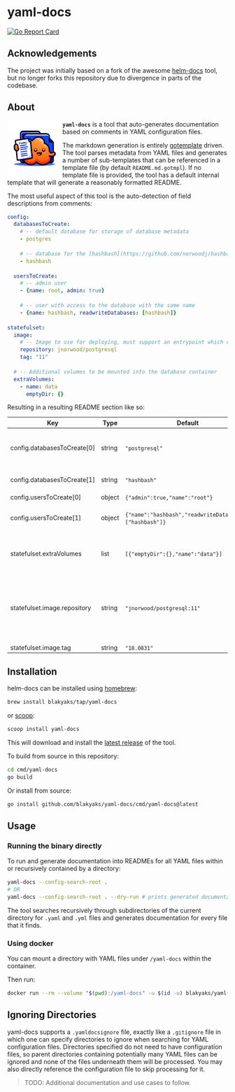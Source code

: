 # yaml-docs

[![Go Report Card](https://goreportcard.com/badge/github.com/blakyaks/yaml-docs)](https://goreportcard.com/report/github.com/blakyaks/yaml-docs)

## Acknowledgements

The project was initially based on a fork of the awesome [helm-docs](https://github.com/norwoodj/helm-docs) tool, but no longer forks this
repository due to divergence in parts of the codebase.

## About

<p align="left" sytle="float: left;">
  <img alt="yaml-docs" width="25%" src="./docs/yaml-docs.png" style="float: left;"/>
</p>

**`yaml-docs`** is a tool that auto-generates documentation based on comments in YAML configuration files.

The markdown generation is entirely [gotemplate](https://golang.org/pkg/text/template) driven. The tool parses metadata
from YAML files and generates a number of sub-templates that can be referenced in a template file (by default `README.md.gotmpl`).
If no template file is provided, the tool has a default internal template that will generate a reasonably formatted README.

The most useful aspect of this tool is the auto-detection of field descriptions from comments:

```yaml
config:
  databasesToCreate:
    # -- default database for storage of database metadata
    - postgres

    # -- database for the [hashbash](https://github.com/norwoodj/hashbash-backend-go) project
    - hashbash

  usersToCreate:
    # -- admin user
    - {name: root, admin: true}

    # -- user with access to the database with the same name
    - {name: hashbash, readwriteDatabases: [hashbash]}

statefulset:
  image:
    # -- Image to use for deploying, must support an entrypoint which creates users/databases from appropriate config files
    repository: jnorwood/postgresql
    tag: "11"

  # -- Additional volumes to be mounted into the database container
  extraVolumes:
    - name: data
      emptyDir: {}
```

Resulting in a resulting README section like so:

| Key | Type | Default | Description |
|-----|------|---------|-------------|
| config.databasesToCreate[0] | string | `"postgresql"` | default database for storage of database metadata |
| config.databasesToCreate[1] | string | `"hashbash"` | database for the [hashbash](https://github.com/norwoodj/hashbash-backend-go) project |
| config.usersToCreate[0] | object | `{"admin":true,"name":"root"}` | admin user |
| config.usersToCreate[1] | object | `{"name":"hashbash","readwriteDatabases":["hashbash"]}` | user with access to the database with the same name |
| statefulset.extraVolumes | list | `[{"emptyDir":{},"name":"data"}]` | Additional volumes to be mounted into the database container |
| statefulset.image.repository | string | `"jnorwood/postgresql:11"` | Image to use for deploying, must support an entrypoint which creates users/databases from appropriate config files |
| statefulset.image.tag | string | `"18.0831"` |  |

## Installation
helm-docs can be installed using [homebrew](https://brew.sh/):

```bash
brew install blakyaks/tap/yaml-docs
```

or [scoop](https://scoop.sh):

```bash
scoop install yaml-docs
```

This will download and install the [latest release](https://github.com/blakyaks/yaml-docs/releases/latest)
of the tool.

To build from source in this repository:

```bash
cd cmd/yaml-docs
go build
```

Or install from source:

```bash
go install github.com/blakyaks/yaml-docs/cmd/yaml-docs@latest
```

## Usage

### Running the binary directly

To run and generate documentation into READMEs for all YAML files within or recursively contained by a directory:

```bash
yaml-docs --config-search-root .
# OR
yaml-docs --config-search-root . --dry-run # prints generated documentation to stdout rather than modifying READMEs
```

The tool searches recursively through subdirectories of the current directory for `.yaml` and `.yml` files and generates documentation for every file that it finds.

### Using docker

You can mount a directory with YAML files under `/yaml-docs` within the container.

Then run:

```bash
docker run --rm --volume "$(pwd):/yaml-docs" -u $(id -u) blakyaks/yaml-docs:latest
```

## Ignoring Directories

yaml-docs supports a `.yamldocsignore` file, exactly like a `.gitignore` file in which one can specify directories to ignore
when searching for YAML configuration files. Directories specified do not need to have configuration files, so parent directories containing potentially many YAML files can be ignored and none of the files underneath them will be processed. You may also directly reference the configuration file to skip processing for it.

> TODO: Additional documentation and use cases to follow.
